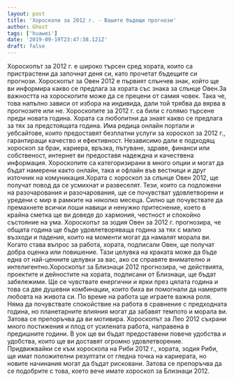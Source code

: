 ```yaml
---
layout: post
title: 'Хороскопи за 2012 г. - Вашите бъдещи прогнози'
author: Ghost
tags: ['huawei']
date: '2019-09-19T23:47:38.121Z'
draft: false
---
```


Хороскопът за 2012 г. е широко търсен сред хората, които са пристрастени да започнат деня си, като прочетат бъдещите си прогнози. Хороскопът за Овен 2012 е първият слънчев знак, който ще ви информира какво се предлага за хората със знака за слънце Овен.За важността на хороскопите може да се прецени от самия човек. Така че, това напълно зависи от избора на индивида, дали той трябва да вярва в прогнозите или не. Хороскопите за 2012 г. са били с голямо търсене преди новата година. Хората са любопитни да знаят какво се предлага за тях за предстоящата година. Има редица онлайн портали и уебсайтове, които предоставят безплатни услуги за хороскоп за 2012 г., гарантиращи качество и ефективност. Независимо дали е подходящ хороскоп за брак, кариера, връзка, пътуване, здраве, финанси или собственост, интернет ви предоставя надеждна и качествена информация. Хороскопите са категоризирани в много опции и могат да бъдат намерени както онлайн, така и офлайн във вестници и друг източник на комуникация.Хората с хороскоп за слънце Овен 2012, ще получат повод да се усмихнат и развеселят. Тези, които са подложени на разочарования и разочарования, ще се почувстват удовлетворени и уредени с мир в рамките на няколко месеца. Силно ще почувствате да премахнете всички лоши навици и ненужно притеснение, което в крайна сметка ще ви доведе до хармония, честност и спокойно състояние на ума. Хороскопът за зодия Овен за 2012 г. прогнозира, че общата година ще бъде удовлетворяваща година за тях с малко възходи и падения, които на моменти могат да намалят морала ви. Когато става въпрос за работа, хората, подписали Овен, ще получат добра оценка или повишение. Тази целувка на краката може да бъде една от най-ценните целувки за вас, ако се справяте внимателно и интелигентно.Хороскопът за Близнаци 2012 прогнозира, че действията, проектите и дейностите на хората, подписани от Близнаци, ще бъдат забележими. Ще се чувствате енергични и ярки през цялата година и това са две душевни комбинации, които биха ви помогнали да намерите любовта на живота си. По време на работа ще играете важна роля. Няма да почувствате спокойствие на работа в сравнение с предходната година, но планетарните влияния могат да забавят темпото и морала ви. Затова се препоръчва да ви мотивира. Хороскопът за Лео 2012 съхрани много постижения и плод от усилената работа, направена в предишните години. В уок ще ви бъдат предоставени повече удобства и удобства, които ще ви доставят огромно удовлетворение. Придвижвайки се към хороскопа на Риби 2012 г., хората, зодия Риби, ще имат положителни резултати от гледна точка на кариерата, но новите начинания могат да бъдат рисковани. Затова се препоръчва да се подобрите с това, което вече имате хороскоп за Близнаци 2012.
